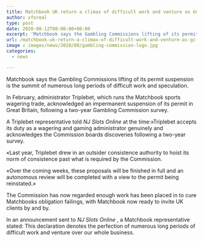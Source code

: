 ```yaml
---
title: Matchbook UK return a climax of difficult work and venture as GC lifts suspension
author: xforeal 
type: post
date: 2020-08-12T00:00:00+00:00
excerpt: 'Matchbook says the Gambling Commissions lifting of its permit suspension is the climax of numerous long periods of difficult work and investment '
url: /matchbook-uk-return-a-climax-of-difficult-work-and-venture-as-gc-lifts-suspension/
image : images/news/2020/08/gambling-commission-logo.jpg
categories:
  - news

---
```

Matchbook says the Gambling Commissions lifting of its permit suspension is the summit of numerous long periods of difficult work and speculation. 

In February, administrator Triplebet, which runs the Matchbook sports wagering trade, acknowledged an impermanent suspension of its permit in Great Britain, following a two-year Gambling Commission survey. 

A Triplebet representative told _NJ Slots Online_ at the time:&#187;Triplebet accepts its duty as a wagering and gaming administrator genuinely and acknowledges the Commission boards discoveries following a two-year survey. 

&#171;Last year, Triplebet drew in an outsider consistence authority to hoist its norm of consistence past what is required by the Commission. 

&#171;Over the coming weeks, these proposals will be finished in full and an autonomous review will be completed with a view to the permit being reinstated.&#187; 

The Commission has now regarded enough work has been placed in to cure Matchbooks obligation failings, with Matchbook now ready to invite UK clients by and by. 

In an announcement sent to _NJ Slots Online_ , a Matchbook representative stated: This declaration denotes the perfection of numerous long periods of difficult work and venture over our whole business.